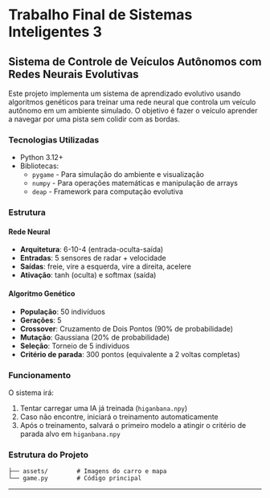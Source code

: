 # Trabalho Final de Sistemas Inteligentes 3

## Sistema de Controle de Veículos Autônomos com Redes Neurais Evolutivas

Este projeto implementa um sistema de aprendizado evolutivo usando algoritmos genéticos para treinar uma rede neural que controla um veículo autônomo em um ambiente simulado. O objetivo é fazer o veículo aprender a navegar por uma pista sem colidir com as bordas.

### Tecnologias Utilizadas

- Python 3.12+
- Bibliotecas:
  - `pygame` - Para simulação do ambiente e visualização
  - `numpy` - Para operações matemáticas e manipulação de arrays
  - `deap` - Framework para computação evolutiva

### Estrutura

#### Rede Neural
- **Arquitetura**: 6-10-4 (entrada-oculta-saída)
- **Entradas**: 5 sensores de radar + velocidade
- **Saídas**: freie, vire a esquerda, vire a direita, acelere
- **Ativação**: tanh (oculta) e softmax (saída)

#### Algoritmo Genético
- **População**: 50 indivíduos
- **Gerações**: 5
- **Crossover**: Cruzamento de Dois Pontos (90% de probabilidade)
- **Mutação**: Gaussiana (20% de probabilidade)
- **Seleção**: Torneio de 5 individuos
- **Critério de parada**: 300 pontos (equivalente a 2 voltas completas)

### Funcionamento

O sistema irá:
1. Tentar carregar uma IA já treinada (`higanbana.npy`)
2. Caso não encontre, iniciará o treinamento automaticamente
3. Após o treinamento, salvará o primeiro modelo a atingir o critério de parada alvo em `higanbana.npy`

### Estrutura do Projeto


```
├── assets/        # Imagens do carro e mapa
└── game.py        # Código principal
```

---